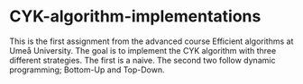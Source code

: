 # CYK-algorithm-implementations
This is the first assignment from the advanced course Efficient algorithms at Umeå University. The goal is to implement the CYK algorithm with three different strategies. The first is a naive. The second two follow dynamic programming; Bottom-Up and Top-Down.
